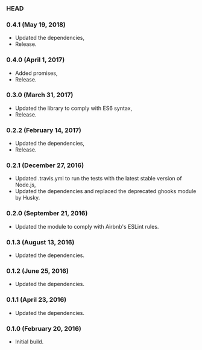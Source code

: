 ### HEAD

### 0.4.1 (May 19, 2018)

  * Updated the dependencies,
  * Release.


### 0.4.0 (April 1, 2017)

  * Added promises,
  * Release.


### 0.3.0 (March 31, 2017)

  * Updated the library to comply with ES6 syntax,
  * Release.


### 0.2.2 (February 14, 2017)

  * Updated the dependencies,
  * Release.


### 0.2.1 (December 27, 2016)

  * Updated .travis.yml to run the tests with the latest stable version of Node.js,
  * Updated the dependencies and replaced the deprecated ghooks module by Husky.


### 0.2.0 (September 21, 2016)

  * Updated the module to comply with Airbnb's ESLint rules.


### 0.1.3 (August 13, 2016)

  * Updated the dependencies.


### 0.1.2 (June 25, 2016)

  * Updated the dependencies.


### 0.1.1 (April 23, 2016)

  * Updated the dependencies.


### 0.1.0 (February 20, 2016)

  * Initial build.
